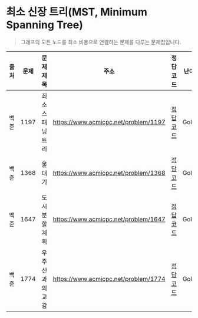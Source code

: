 # 최소 신장 트리(MST, Minimum Spanning Tree)

> 그래프의 모든 노드를 최소 비용으로 연결하는 문제를 다루는 문제집입니다.

| 출처 | 문제 | 문제 제목        | 주소                                 | 정답 코드                   | 난이도 | 정답 여부 |
| ---- | ---- | ---------------- | ------------------------------------ | --------------------------- | ------ | --------- |
| 백준 | 1197 | 최소 스패닝 트리 | https://www.acmicpc.net/problem/1197 | [정답 코드](./0x15/1197.js) | Gold.4 | ✅        |
| 백준 | 1368 | 물대기           | https://www.acmicpc.net/problem/1368 | [정답 코드](./0x15/1368.js) | Gold.2 | ❌        |
| 백준 | 1647 | 도시 분할 계획   | https://www.acmicpc.net/problem/1647 | [정답 코드](./0x15/1647.js) | Gold.4 | ✅        |
| 백준 | 1774 | 우주신과의 교감  | https://www.acmicpc.net/problem/1774 | [정답 코드](./0x15/1774.js) | Gold.3 | ❌        |
